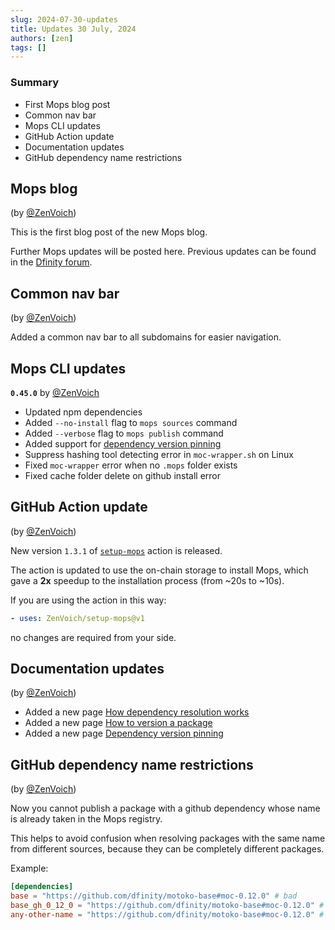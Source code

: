 ```yaml
---
slug: 2024-07-30-updates
title: Updates 30 July, 2024
authors: [zen]
tags: []
---
```



### Summary
- First Mops blog post
- Common nav bar
- Mops CLI updates
- GitHub Action update
- Documentation updates
- GitHub dependency name restrictions

<!-- truncate -->

## Mops blog

(by [@ZenVoich](https://github.com/ZenVoich))

This is the first blog post of the new Mops blog.

Further Mops updates will be posted here. Previous updates can be found in the [Dfinity forum](https://forum.dfinity.org/t/mops-on-chain-package-manager-for-motoko/17275/17).

## Common nav bar

(by [@ZenVoich](https://github.com/ZenVoich))

Added a common nav bar to all subdomains for easier navigation.

## Mops CLI updates

**`0.45.0`** by [@ZenVoich](https://github.com/ZenVoich)
- Updated npm dependencies
- Added `--no-install` flag to `mops sources` command
- Added `--verbose` flag to `mops publish` command
- Added support for [dependency version pinning](https://docs.mops.one/dependency-version-pinning)
- Suppress hashing tool detecting error in `moc-wrapper.sh` on Linux
- Fixed `moc-wrapper` error when no `.mops` folder exists
- Fixed cache folder delete on github install error

## GitHub Action update

(by [@ZenVoich](https://github.com/ZenVoich))

New version `1.3.1` of [`setup-mops`](https://github.com/ZenVoich/setup-mops) action is released.

The action is updated to use the on-chain storage to install Mops, which gave a **2x** speedup to the installation process (from ~20s to ~10s).

If you are using the action in this way:

```yaml
- uses: ZenVoich/setup-mops@v1
```

no changes are required from your side.

## Documentation updates

(by [@ZenVoich](https://github.com/ZenVoich))

- Added a new page [How dependency resolution works](https://docs.mops.one/how-dependency-resolution-works)
- Added a new page [How to version a package](https://docs.mops.one/how-to-version-a-package)
- Added a new page [Dependency version pinning](https://docs.mops.one/dependency-version-pinning)

## GitHub dependency name restrictions

(by [@ZenVoich](https://github.com/ZenVoich))

Now you cannot publish a package with a github dependency whose name is already taken in the Mops registry.

This helps to avoid confusion when resolving packages with the same name from different sources, because they can be completely different packages.

Example:
```toml
[dependencies]
base = "https://github.com/dfinity/motoko-base#moc-0.12.0" # bad
base_gh_0_12_0 = "https://github.com/dfinity/motoko-base#moc-0.12.0" # ok
any-other-name = "https://github.com/dfinity/motoko-base#moc-0.12.0" # ok
```